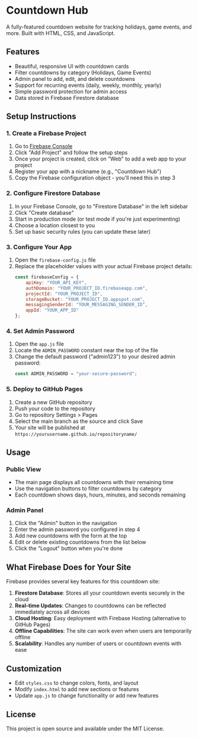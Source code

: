 # Countdown Hub

A fully-featured countdown website for tracking holidays, game events, and more. Built with HTML, CSS, and JavaScript.

## Features

- Beautiful, responsive UI with countdown cards
- Filter countdowns by category (Holidays, Game Events)
- Admin panel to add, edit, and delete countdowns
- Support for recurring events (daily, weekly, monthly, yearly)
- Simple password protection for admin access
- Data stored in Firebase Firestore database

## Setup Instructions

### 1. Create a Firebase Project

1. Go to [Firebase Console](https://console.firebase.google.com/)
2. Click "Add Project" and follow the setup steps
3. Once your project is created, click on "Web" to add a web app to your project
4. Register your app with a nickname (e.g., "Countdown Hub")
5. Copy the Firebase configuration object - you'll need this in step 3

### 2. Configure Firestore Database

1. In your Firebase Console, go to "Firestore Database" in the left sidebar
2. Click "Create database" 
3. Start in production mode (or test mode if you're just experimenting)
4. Choose a location closest to you
5. Set up basic security rules (you can update these later)

### 3. Configure Your App

1. Open the `firebase-config.js` file
2. Replace the placeholder values with your actual Firebase project details:
   ```javascript
   const firebaseConfig = {
       apiKey: "YOUR_API_KEY",
       authDomain: "YOUR_PROJECT_ID.firebaseapp.com",
       projectId: "YOUR_PROJECT_ID",
       storageBucket: "YOUR_PROJECT_ID.appspot.com",
       messagingSenderId: "YOUR_MESSAGING_SENDER_ID",
       appId: "YOUR_APP_ID"
   };
   ```

### 4. Set Admin Password

1. Open the `app.js` file
2. Locate the `ADMIN_PASSWORD` constant near the top of the file
3. Change the default password ("admin123") to your desired admin password:
   ```javascript
   const ADMIN_PASSWORD = "your-secure-password";
   ```

### 5. Deploy to GitHub Pages

1. Create a new GitHub repository
2. Push your code to the repository
3. Go to repository Settings > Pages
4. Select the main branch as the source and click Save
5. Your site will be published at `https://yourusername.github.io/repositoryname/`

## Usage

### Public View

- The main page displays all countdowns with their remaining time
- Use the navigation buttons to filter countdowns by category
- Each countdown shows days, hours, minutes, and seconds remaining

### Admin Panel

1. Click the "Admin" button in the navigation
2. Enter the admin password you configured in step 4
3. Add new countdowns with the form at the top
4. Edit or delete existing countdowns from the list below
5. Click the "Logout" button when you're done

## What Firebase Does for Your Site

Firebase provides several key features for this countdown site:

1. **Firestore Database**: Stores all your countdown events securely in the cloud
2. **Real-time Updates**: Changes to countdowns can be reflected immediately across all devices
3. **Cloud Hosting**: Easy deployment with Firebase Hosting (alternative to GitHub Pages)
4. **Offline Capabilities**: The site can work even when users are temporarily offline
5. **Scalability**: Handles any number of users or countdown events with ease

## Customization

- Edit `styles.css` to change colors, fonts, and layout
- Modify `index.html` to add new sections or features
- Update `app.js` to change functionality or add new features

## License

This project is open source and available under the MIT License. 